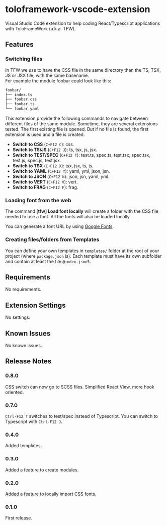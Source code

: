 # toloframework-vscode-extension

Visual Studio Code extension to help coding React/Typescript applications with ToloFrameWork (a.k.a. TFW).

## Features

### Switching files

In TFW we use to have the CSS file in the same directory
than the TS, TSX, JS or JSX file, with the same basename.  
For example the module foobar could look like this:

```bash
foobar/
├── index.ts
├── foobar.css
├── foobar.ts
└── foobar.yaml
```

This extension provide the following commands to navigate
between different files of the same module.
Sometime, they are several extensions tested.
The first existing file is opened. But if no file is found, the first
extension is used and a file is created.

* __Switch to CSS__ (`C+F12 C`): css.
* __Switch to TS/JS__ (`C+F12 J`): ts, tsx, js, jsx.
* __Switch to TEST/SPEC__ (`C+F12 T`): test.ts, spec.ts, test.tsx, spec.tsx, test.js, spec.js, test.jsx.
* __Switch to TSX__ (`C+F12 X`): tsx, jsx, ts, js.
* __Switch to YAML__ (`C+F12 Y`): yaml, yml, json, jsn.
* __Switch to JSON__ (`C+F12 N`): json, jsn, yaml, yml.
* __Switch to VERT__ (`C+F12 V`): vert.
* __Switch to FRAG__ (`C+F12 F`): frag.

### Loading font from the web

The command __[tfw] Load font locally__ will create a folder
with the CSS file needed to use a font.
All the fonts will also be loaded locally.

You can generate a font URL by using
[Google Fonts](https://fonts.google.com).

### Creating files/folders from Templates

You can define your own templates in `templates/` folder at the root of your project (where `package.json` is).
Each template must have its own subfolder and contain at least the file `@index.json5`.



## Requirements

No requirements.

## Extension Settings

No settings.

## Known Issues

No known issues.

## Release Notes

### 0.8.0

CSS switch can now go to SCSS files.
Simplified React View, more hook oriented.

### 0.7.0

`Ctrl-F12 T` switches to test/spec instead of Typescript.
You can switch to Typescript with `Ctrl-F12 J`.

### 0.4.0

Added templates.

### 0.3.0

Added a feature to create modules.

### 0.2.0

Added a feature to locally import CSS fonts.

### 0.1.0

First release.
